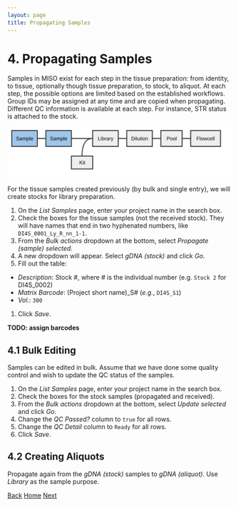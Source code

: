 ```yaml
---
layout: page
title: Propagating Samples
---
```


# 4. Propagating Samples
Samples in MISO exist for each step in the tissue preparation: from identity,
to tissue, optionally though tissue preparation, to stock, to aliquot. At each
step, the possible options are limited based on the established workflows.
Group IDs may be assigned at any time and are copied when propagating. Different
QC information is available at each step. For instance, STR status is attached
to the stock.

<img src="pics/flow-sample2.svg"/>

For the tissue samples created previously (by bulk and single entry), we will create stocks for library preparation.

1. On the _List Samples_ page, enter your project name in the search box.
1. Check the boxes for the tissue samples (not the received stock). They will
have names that end in two hyphenated numbers, like `DI4S_0001_Ly_R_nn_1-1`.
1. From the _Bulk actions_ dropdown at the bottom, select _Propagate (sample) selected_.
1. A new dropdown will appear. Select _gDNA (stock)_ and click _Go_.
1. Fill out the table:
  * _Description_: Stock #, where # is the individual number (e.g. `Stock 2` for DI4S_0002)
  * _Matrix Barcode_: (Project short name)\_S# (_e.g._, `DI4S_S1`)
  * _Vol._: `300`
1. Click _Save_.

**TODO: assign barcodes**

## 4.1 Bulk Editing
Samples can be edited in bulk. Assume that we have done some quality control
and wish to update the QC status of the samples.

1. On the _List Samples_ page, enter your project name in the search box.
1. Check the boxes for the stock samples (propagated and received).
1. From the _Bulk actions_ dropdown at the bottom, select _Update selected_ and click _Go_.
1. Change the _QC Passed?_ column to `true` for all rows.
1. Change the _QC Detail_ column to `Ready` for all rows.
1. Click _Save_.

## 4.2 Creating Aliquots
Propagate again from the _gDNA (stock)_ samples to _gDNA (aliquot)_. Use _Library_ as the sample purpose.

[Back](3-incoming) [Home](index) [Next](5-boxes)
